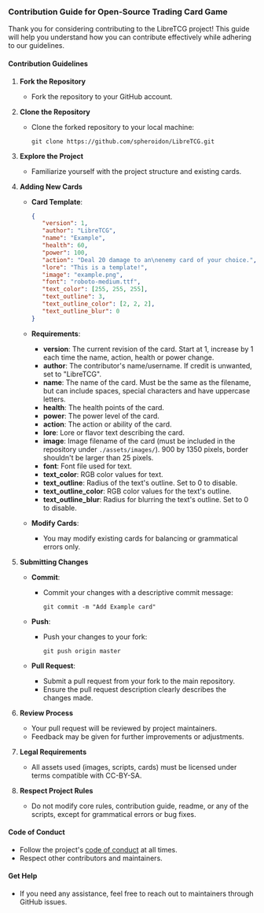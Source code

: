 ### Contribution Guide for Open-Source Trading Card Game

Thank you for considering contributing to the LibreTCG project! This guide will help you understand how you can contribute effectively while adhering to our guidelines.

#### Contribution Guidelines

1. **Fork the Repository**
   - Fork the repository to your GitHub account.

2. **Clone the Repository**
   - Clone the forked repository to your local machine:
     ```
     git clone https://github.com/spheroidon/LibreTCG.git
     ```

3. **Explore the Project**
   - Familiarize yourself with the project structure and existing cards.

4. **Adding New Cards**

   - **Card Template**:
      ```json
      {
         "version": 1,
         "author": "LibreTCG",
         "name": "Example",
         "health": 60,
         "power": 100,
         "action": "Deal 20 damage to an\nenemy card of your choice.",
         "lore": "This is a template!",
         "image": "example.png",
         "font": "roboto-medium.ttf",
         "text_color": [255, 255, 255],
         "text_outline": 3,
         "text_outline_color": [2, 2, 2],
         "text_outline_blur": 0
      }
      ```

   - **Requirements**:
     - **version**: The current revision of the card. Start at 1, increase by 1 each time the name, action, health or power change.
     - **author**: The contributor's name/username. If credit is unwanted, set to "LibreTCG".
     - **name**: The name of the card. Must be the same as the filename, but can include spaces, special characters and have uppercase letters.
     - **health**: The health points of the card.
     - **power**: The power level of the card.
     - **action**: The action or ability of the card.
     - **lore**: Lore or flavor text describing the card.
     - **image**: Image filename of the card (must be included in the repository under `./assets/images/`). 900 by 1350 pixels, border shouldn't be larger than 25 pixels.
     - **font**: Font file used for text.
     - **text_color**: RGB color values for text.
     - **text_outline**: Radius of the text's outline. Set to 0 to disable.
     - **text_outline_color**: RGB color values for the text's outline.
     - **text_outline_blur**: Radius for blurring the text's outline. Set to 0 to disable.

   - **Modify Cards**:
     - You may modify existing cards for balancing or grammatical errors only.

5. **Submitting Changes**

   - **Commit**:
     - Commit your changes with a descriptive commit message:
       ```
       git commit -m "Add Example card"
       ```

   - **Push**:
     - Push your changes to your fork:
       ```
       git push origin master
       ```

   - **Pull Request**:
     - Submit a pull request from your fork to the main repository.
     - Ensure the pull request description clearly describes the changes made.

6. **Review Process**
   - Your pull request will be reviewed by project maintainers.
   - Feedback may be given for further improvements or adjustments.

7. **Legal Requirements**
   - All assets used (images, scripts, cards) must be licensed under terms compatible with CC-BY-SA.

8. **Respect Project Rules**
   - Do not modify core rules, contribution guide, readme, or any of the scripts, except for grammatical errors or bug fixes.

#### Code of Conduct

- Follow the project's [code of conduct](./CODE_OF_CONDUCT.md) at all times.
- Respect other contributors and maintainers.

#### Get Help

- If you need any assistance, feel free to reach out to maintainers through GitHub issues.